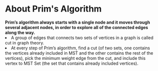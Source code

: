 <h1> About Prim's Algorithm </h1>
<b>Prim’s algorithm always starts with a single node and it moves through several adjacent nodes, in order to explore all of the connected edges along the way.</b>
<br><li>A group of edges that connects two sets of vertices in a graph is called cut in graph theory.
<li>At every step of Prim’s algorithm, find a cut (of two sets, one contains the vertices already included in MST and the other contains the rest of the vertices), pick the minimum weight edge from the cut, and include this vertex to MST Set (the set that contains already included vertices).
